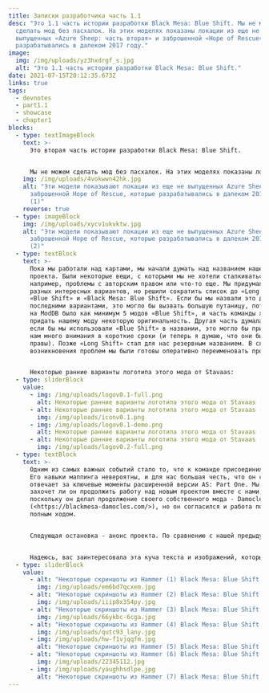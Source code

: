 ```yaml
---
title: Записки разработчика часть 1.1
desc: "Это 1.1 часть истории разработки Black Mesa: Blue Shift. Мы не можем
  сделать мод без пасхалок. На этих моделях показаны локации из еще не
  выпущенных «Azure Sheep: часть вторая» и заброшенной «Hope of Rescue», которые
  разрабатывались в далеком 2017 году."
image:
  img: /img/uploads/yz3hxdrgf_s.jpg
  alt: "Это 1.1 часть истории разработки Black Mesa: Blue Shift."
date: 2021-07-15T20:12:35.673Z
links: true
tags:
  - devnotes
  - part1.1
  - showcase
  - chapter1
blocks:
  - type: textImageBlock
    text: >-
      Это вторая часть истории разработки Black Mesa: Blue Shift.


      Мы не можем сделать мод без пасхалок. На этих моделях показаны локации из еще не выпущенных «Azure Sheep: Part Two» и заброшенной «Hope of Rescue», которые разрабатывались в далеком 2017 году.
    img: /img/uploads/4vokwwn42hk.jpg
    alt: "Эти модели показывают локации из еще не выпущенных Azure Sheep: Part Two и
      заброшенной Hope of Rescue, которые разрабатывались в далеком 2017 году
      (1)"
    reverse: true
  - type: imageBlock
    img: /img/uploads/xycv1ukvktw.jpg
    alt: "Эти модели показывают локации из еще не выпущенных Azure Sheep: Part Two и
      заброшенной Hope of Rescue, которые разрабатывались в далеком 2017 году
      (2)"
  - type: textBlock
    text: >-
      Пока мы работали над картами, мы начали думать над названием нашего
      проекта. Были некоторые вещи, с которыми мы не хотели сталкиваться,
      например, проблемы с авторским правом или что-то еще. Мы придумали много
      разных интересных вариантов, но решили сократить список до «Long Shift»,
      «Blue Shift» и «Black Mesa: Blue Shift». Если бы мы назвали это двумя
      последними вариантами, это могло бы вызвать большую путаницу, потому что
      на ModDB было как минимум 5 модов «Blue Shift», и часть команды хотела
      придать нашему моду некоторую оригинальность. Другая часть думала, что
      если бы мы использовали «Blue Shift» в названии, это могло бы привлечь к
      нам много внимания в короткие сроки (и теперь я думаю, что они были
      правы). Позже «Long Shift» стал для нас резервным названием. В случае
      возникновения проблем мы были готовы оперативно переименовать проект.


      Некоторые ранние варианты логотипа этого мода от Stavaas:
  - type: sliderBlock
    value:
      - img: /img/uploads/logov0.1-full.png
        alt: Некоторые ранние варианты логотипа этого мода от Stavaas (1)
      - alt: Некоторые ранние варианты логотипа этого мода от Stavaas (2)
        img: /img/uploads/iconv0.1.png
      - img: /img/uploads/logov0.1-demo.png
        alt: Некоторые ранние варианты логотипа этого мода от Stavaas (3)
      - alt: Некоторые ранние варианты логотипа этого мода от Stavaas (4)
        img: /img/uploads/logov0.2-full.png
  - type: textBlock
    text: >-
      Одним из самых важных событий стало то, что к команде присоединился Cyvo.
      Его навыки маппинга невероятны, и для нас большая честь, что он с нами. Он
      отвечает за ключевые моменты расширенной версии AS: Part One. Мы не знали,
      захочет ли он продолжить работу над новым проектом вместе с нами,
      поскольку он делал продолжение своего собственного мода - Damocles
      (<https://blackmesa-damocles.com/>), но он согласился и работа пошла
      полным ходом.


      Следующая остановка - анонс проекта. По сравнению с нашей предыдущей работой это было невероятно! Мы действительно не ожидали увидеть новости о нас на таких сайтах, как PC Gamer. Это была действительно интересная и отличная реакция, которая превзошла все наши ожидания, и с этого момента мы знали, что выбрали правильный путь и не можем всех подвести.


      Надеюсь, вас заинтересовала эта куча текста и изображений, которые мы разместили. Мы думаем продолжить этот блог разработчиков в будущем. Спасибо за Ваше внимание. Увидимся!
  - type: sliderBlock
    value:
      - alt: "Некоторые скриншоты из Hammer (1) Black Mesa: Blue Shift WIP"
        img: /img/uploads/em6bd7qcxem.jpg
      - alt: "Некоторые скриншоты из Hammer (2) Black Mesa: Blue Shift WIP"
        img: /img/uploads/iiip8x354py.jpg
      - alt: "Некоторые скриншоты из Hammer (3) Black Mesa: Blue Shift WIP"
        img: /img/uploads/66ykbc-6cga.jpg
      - alt: "Некоторые скриншоты из Hammer (4) Black Mesa: Blue Shift WIP"
        img: /img/uploads/qutc93_lany.jpg
      - img: /img/uploads/hw-f1vjqqfm.jpg
        alt: "Некоторые скриншоты из Hammer (5) Black Mesa: Blue Shift WIP"
      - alt: "Некоторые скриншоты из Hammer (6) Black Mesa: Blue Shift WIP"
        img: /img/uploads/22345112.jpg
      - img: /img/uploads/yaughhsdlpe.jpg
        alt: "Некоторые скриншоты из Hammer (7) Black Mesa: Blue Shift WIP"
---
```

